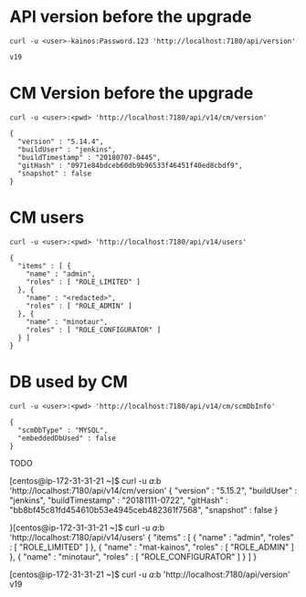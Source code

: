 # API version before the upgrade

`curl -u <user>-kainos:Password.123 'http://localhost:7180/api/version'`
~~~
v19
~~~

# CM Version before the upgrade
`curl -u <user>:<pwd> 'http://localhost:7180/api/v14/cm/version'`
~~~
{
  "version" : "5.14.4",
  "buildUser" : "jenkins",
  "buildTimestamp" : "20180707-0445",
  "gitHash" : "0971e84bdceb60db9b96533f46451f40ed8cbdf9",
  "snapshot" : false
}
~~~

# CM users
`curl -u <user>:<pwd> 'http://localhost:7180/api/v14/users'`
~~~
{
  "items" : [ {
    "name" : "admin",
    "roles" : [ "ROLE_LIMITED" ]
  }, {
    "name" : "<redacted>",
    "roles" : [ "ROLE_ADMIN" ]
  }, {
    "name" : "minotaur",
    "roles" : [ "ROLE_CONFIGURATOR" ]
  } ]
}
~~~

# DB used by CM
`curl -u <user>:<pwd> 'http://localhost:7180/api/v14/cm/scmDbInfo'`
~~~
{
  "scmDbType" : "MYSQL",
  "embeddedDbUsed" : false
}
~~~

TODO

[centos@ip-172-31-31-21 ~]$ curl -u $a:$b 'http://localhost:7180/api/v14/cm/version'
{
  "version" : "5.15.2",
  "buildUser" : "jenkins",
  "buildTimestamp" : "20181111-0722",
  "gitHash" : "bb8bf45c81fd454610b53e4945ceb482361f7568",
  "snapshot" : false
}


}[centos@ip-172-31-31-21 ~]$ curl -u $a:$b 'http://localhost:7180/api/v14/users'
{
  "items" : [ {
    "name" : "admin",
    "roles" : [ "ROLE_LIMITED" ]
  }, {
    "name" : "mat-kainos",
    "roles" : [ "ROLE_ADMIN" ]
  }, {
    "name" : "minotaur",
    "roles" : [ "ROLE_CONFIGURATOR" ]
  } ]
}

[centos@ip-172-31-31-21 ~]$ curl -u $a:$b 'http://localhost:7180/api/version'
v19